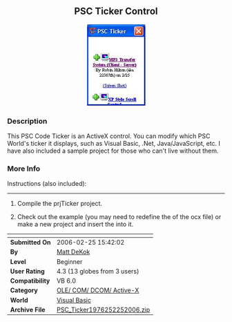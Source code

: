 ﻿<div align="center">

## PSC Ticker Control

<img src="PIC20062251659593925.JPG">
</div>

### Description

This PSC Code Ticker is an ActiveX control. You can modify which PSC World's ticker it displays, such as Visual Basic, .Net, Java/JavaScript, etc. I have also included a sample project for those who can't live without them.
 
### More Info
 
Instructions (also included):

----

1. Compile the prjTicker project.

2. Check out the example (you may need to redefine the of the ocx file) or make a new project and insert the into it.


<span>             |<span>
---                |---
**Submitted On**   |2006-02-25 15:42:02
**By**             |[Matt DeKok](https://github.com/Planet-Source-Code/PSCIndex/blob/master/ByAuthor/matt-dekok.md)
**Level**          |Beginner
**User Rating**    |4.3 (13 globes from 3 users)
**Compatibility**  |VB 6\.0
**Category**       |[OLE/ COM/ DCOM/ Active\-X](https://github.com/Planet-Source-Code/PSCIndex/blob/master/ByCategory/ole-com-dcom-active-x__1-29.md)
**World**          |[Visual Basic](https://github.com/Planet-Source-Code/PSCIndex/blob/master/ByWorld/visual-basic.md)
**Archive File**   |[PSC\_Ticker1976252252006\.zip](https://github.com/Planet-Source-Code/matt-dekok-psc-ticker-control__1-64454/archive/master.zip)








